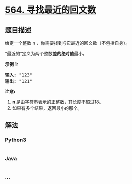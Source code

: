 # [564. 寻找最近的回文数](https://leetcode-cn.com/problems/find-the-closest-palindrome)

## 题目描述
<!-- 这里写题目描述 -->
<p>给定一个整数 n ，你需要找到与它最近的回文数（不包括自身）。</p>

<p>&ldquo;最近的&rdquo;定义为两个整数<strong>差的绝对值</strong>最小。</p>

<p><strong>示例 1:</strong></p>

<pre>
<strong>输入:</strong> &quot;123&quot;
<strong>输出:</strong> &quot;121&quot;
</pre>

<p><strong>注意:</strong></p>

<ol>
	<li><strong>n </strong>是由字符串表示的正整数，其长度不超过18。</li>
	<li>如果有多个结果，返回最小的那个。</li>
</ol>



## 解法
<!-- 这里可写通用的实现逻辑 -->


### Python3
<!-- 这里可写当前语言的特殊实现逻辑 -->

```python

```

### Java
<!-- 这里可写当前语言的特殊实现逻辑 -->

```java

```

### ...
```

```
